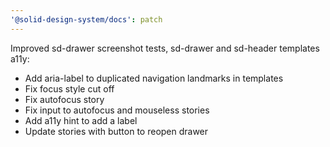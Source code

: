 ```yaml
---
'@solid-design-system/docs': patch
---
```


Improved sd-drawer screenshot tests, sd-drawer and sd-header templates a11y:
- Add aria-label to duplicated navigation landmarks in templates
- Fix focus style cut off
- Fix autofocus story
- Fix input to autofocus and mouseless stories
- Add a11y hint to add a label
- Update stories with button to reopen drawer
